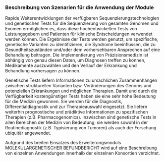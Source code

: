 ### Beschreibung von Szenarien für die Anwendung der Module

Rapide Weiterentwicklungen der verfügbaren Sequenzierungstechnologien und genetischen Tests für die Sequenzierung von gesamten Genomen und Exomen ermöglichen es, dass diese hochentwickelten Tests von Leistungsgebern und Patienten für klinische Entscheidungen verwendet werden können. Die Ergebnisse der Tests werden genutzt, um spezifische, genetische Varianten zu identifizieren, die Syndrome beeinflussen, die zu Gesundheitszuständen und/oder dem vorhersehbaren Ansprechen auf eine Behandlung beitragen. Die Implementierung von Präzisionsmedizin ist abhängig von genau diesen Daten, um Diagnosen treffen zu können, Medikamente auszuwählen und den Verlauf der Erkrankung und Behandlung vorhersagen zu können. 

Genetische Tests liefern Informationen zu ursächlichen Zusammenhängen zwischen strukturellen Varianten bzw. Veränderungen des Genoms und potenziellen Erkrankungen und möglichen Therapien. Damit und durch die Verfügbarkeit kostengünstiger Tests haben sie eine sehr hohe Bedeutung für die Medizin gewonnen. Sie werden für die Diagnostik, Differentialdiagnostik und zur Therapieauswahl eingesetzt. Sie liefern weiterhin prognostische und prädiktive Informationen zu spezifischen Therapien (z.B. Pharmacogenomics). Inzwischen sind genetische Tests in allen Bereichen der Medizin von Bedeutung; sie werden sowohl in der Routinediagnostik (z.B. Typisierung von Tumoren) als auch der Forschung ubiquitär angewendet. 

Aufgrund des breiten Einsatzes des Erweiterungsmoduls MOLEKULARGENETISCHER BEFUNDBERICHT wird auf eine Beschreibung von einzelnen Anwendungen innerhalb der einzelnen Konsortien verzichtet.
